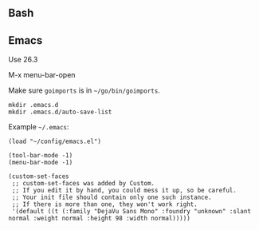 ## Bash

## Emacs

Use 26.3

M-x menu-bar-open

Make sure `goimports` is in `~/go/bin/goimports`.

```
mkdir .emacs.d
mkdir .emacs.d/auto-save-list
```

Example `~/.emacs`:

```
(load "~/config/emacs.el")

(tool-bar-mode -1)
(menu-bar-mode -1)

(custom-set-faces
 ;; custom-set-faces was added by Custom.
 ;; If you edit it by hand, you could mess it up, so be careful.
 ;; Your init file should contain only one such instance.
 ;; If there is more than one, they won't work right.
 '(default ((t (:family "DejaVu Sans Mono" :foundry "unknown" :slant normal :weight normal :height 98 :width normal)))))
```
